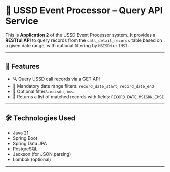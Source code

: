 # 📡 USSD Event Processor – Query API Service

This is **Application 2** of the USSD Event Processor system. It provides a **RESTful API** to query records from the `call_detail_records` table based on a given date range, with optional filtering by `MSISDN` or `IMSI`.

---

## 📌 Features

- 🔍 Query USSD call records via a GET API
- 📅 Mandatory date range filters: `record_date_start`, `record_date_end`
- 📱 Optional filters: `msisdn`, `imsi`
- 🧾 Returns a list of matched records with fields: `RECORD_DATE`, `MSISDN`, `IMSI`

---

## 🛠️ Technologies Used

- Java 21
- Spring Boot
- Spring Data JPA
- PostgreSQL
- Jackson (for JSON parsing)
- Lombok (optional)

---


